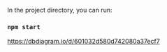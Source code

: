 In the project directory, you can run:

### `npm start`

https://dbdiagram.io/d/601032d580d742080a37ecf7
